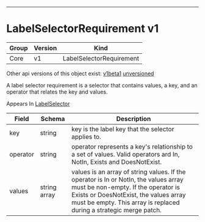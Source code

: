

-----------
# LabelSelectorRequirement v1



Group        | Version     | Kind
------------ | ---------- | -----------
Core | v1 | LabelSelectorRequirement




<aside class="notice">Other api versions of this object exist: <a href="#labelselectorrequirement-v1beta1">v1beta1</a> <a href="#labelselectorrequirement-unversioned">unversioned</a> </aside>


A label selector requirement is a selector that contains values, a key, and an operator that relates the key and values.

<aside class="notice">
Appears In <a href="#labelselector-v1">LabelSelector</a> </aside>

Field        | Schema     | Description
------------ | ---------- | -----------
key | string | key is the label key that the selector applies to.
operator | string | operator represents a key's relationship to a set of values. Valid operators ard In, NotIn, Exists and DoesNotExist.
values | string array | values is an array of string values. If the operator is In or NotIn, the values array must be non-empty. If the operator is Exists or DoesNotExist, the values array must be empty. This array is replaced during a strategic merge patch.






